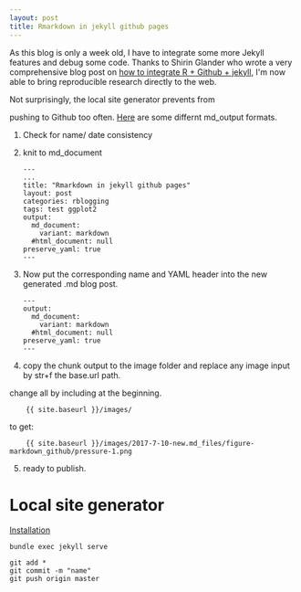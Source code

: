```yaml
---
layout: post
title: Rmarkdown in jekyll github pages
---
```


As this blog is only a week old, I have to integrate some more Jekyll
features and debug some code. Thanks to Shirin Glander who wrote a very
comprehensive blog post on [how to integrate R + Github +
jekyll](https://shiring.github.io/blogging/2016/12/04/diy_your_own_blog),
I'm now able to bring reproducible research directly to the web.
<!--more--> Not surprisingly, the local site generator prevents from
pushing to Github too often.
[Here](http://rmarkdown.rstudio.com/markdown_document_format.html) are
some differnt md\_output formats.

1.  Check for name/ date consistency
2.  knit to md\_document

        ---
        ...
        title: "Rmarkdown in jekyll github pages"
        layout: post
        categories: rblogging
        tags: test ggplot2
        output:
          md_document:
            variant: markdown
          #html_document: null
        preserve_yaml: true
        ---

3.  Now put the corresponding name and YAML header into the new
    generated .md blog post.

        ---
        output:
          md_document:
            variant: markdown
          #html_document: null
        preserve_yaml: true
        ---

4.  copy the chunk output to the image folder and replace any image
    input by str+f the base.url path.

change all by including at the beginning.

``` {.bash}
    {{ site.baseurl }}/images/
```

to get:

``` {.bash}
    {{ site.baseurl }}/images/2017-7-10-new.md_files/figure-markdown_github/pressure-1.png
```

5.  ready to publish.

Local site generator
====================

[Installation](http://jekyllrb.com/docs/installation/)

``` {.bash}
bundle exec jekyll serve
```

``` {.bash}
git add *
git commit -m "name"
git push origin master
```
